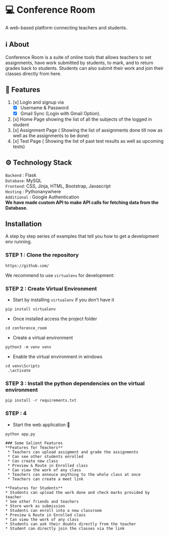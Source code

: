 

# 💻 Conference Room
A web-based platform connecting teachers and students.

## ℹ About
Conference Room is a suite of online tools that allows teachers to set assignments, have work submitted by students, to mark, and to return grades back to students. Students can also submit their work and join their classes directly from here.



## 🎇 Features
1. [x] Login and signup via
   - [x] Username & Password
   - [x] Gmail Sync (Login with Gmail Option).
2. [x] Home Page showing the list of all the subjects of the logged in student
3. [x] Assignment Page ( Showing the list of assignments done till now as well as the assignments to
be done)
4. [x] Test Page ( Showing the list of past test results as well as upcoming tests)
 
## ⚙ Technology Stack
`Backend` : Flask <br>
`Database`: MySQL <br>
`Frontend`: CSS, Jinja, HTML, Bootstrap, Javascript  <br>
`Hosting` : Pythonanywhere <br>
`Additional` : Google Authentication <br>
**We have made custom API to make API calls for fetching data from the Database.**

## Installation

A step by step series of examples that tell you how to get a development env running.
### STEP 1 : Clone the repository
```
https://github.com/
```

We recommend to use `virtualenv` for development:
### STEP 2 : Create Virtual Environment

- Start by installing `virtualenv` if you don't have it
```
pip install virtualenv
```

- Once installed access the project folder
```
cd conference_room
```

- Create a virtual environment
```
python3 -m venv venv

```

- Enable the virtual environment in windows
```
cd venv\Scripts
 .\activate
```

### STEP 3 : Install the python dependencies on the virtual environment

```
pip install -r requirements.txt
```

### STEP : 4
- Start the web application 🥳
```
python app.py

### Some Salient Features
**Features for Teachers**
 * Teachers can upload assigment and grade the assignments
 * Can see other students enrolled       
 * Can create new class
 * Preview & Route in Enrolled class
 * Can view the work of any class
 * Teachers can annouce anything to the whole class at once
 * Teachers can create a meet link

**Features for Students**
* Students can upload the work done and check marks provided by teacher
* See other friends and teachers             
* Store work as submission         
* Students can enroll into a new classroom
* Preview & Route in Enrolled class
* Can view the work of any class
* Students can ask their doubts directly from the teacher
* Student can directly join the classes via the link





